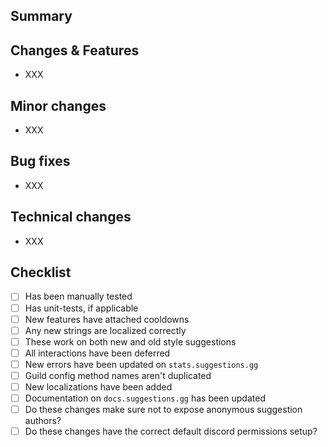 ## Summary
<!-- What is this pull request for? -->
<!-- If this is not a version PR, remove the following -->
## Changes & Features

- XXX

## Minor changes

- XXX

## Bug fixes

- XXX

## Technical changes

- XXX

<!-- Delete to here -->

## Checklist


- [ ] Has been manually tested
- [ ] Has unit-tests, if applicable
- [ ] New features have attached cooldowns
- [ ] Any new strings are localized correctly
- [ ] These work on both new and old style suggestions
- [ ] All interactions have been deferred 
- [ ] New errors have been updated on ``stats.suggestions.gg``
- [ ] Guild config method names aren't duplicated
- [ ] New localizations have been added
- [ ] Documentation on ``docs.suggestions.gg`` has been updated
- [ ] Do these changes make sure not to expose anonymous suggestion authors?
- [ ] Do these changes have the correct default discord permissions setup?
